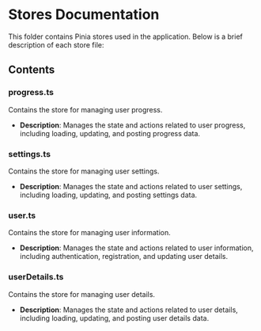 # Stores Documentation

This folder contains Pinia stores used in the application. Below is a brief description of each store file:

## Contents

### progress.ts
Contains the store for managing user progress.

- **Description**: Manages the state and actions related to user progress, including loading, updating, and posting progress data.

### settings.ts
Contains the store for managing user settings.

- **Description**: Manages the state and actions related to user settings, including loading, updating, and posting settings data.

### user.ts
Contains the store for managing user information.

- **Description**: Manages the state and actions related to user information, including authentication, registration, and updating user details.

### userDetails.ts
Contains the store for managing user details.

- **Description**: Manages the state and actions related to user details, including loading, updating, and posting user details data.